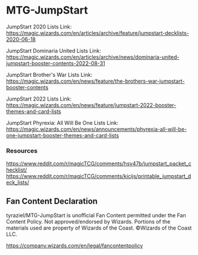 # MTG-JumpStart

JumpStart 2020 Lists Link:  https://magic.wizards.com/en/articles/archive/feature/jumpstart-decklists-2020-06-18

JumpStart Dominaria United Lists Link:  https://magic.wizards.com/en/articles/archive/news/dominaria-united-jumpstart-booster-contents-2022-08-31

JumpStart Brother's War Lists Link:  https://magic.wizards.com/en/news/feature/the-brothers-war-jumpstart-booster-contents

JumpStart 2022 Lists Link:  https://magic.wizards.com/en/news/feature/jumpstart-2022-booster-themes-and-card-lists

JumpStart Phyrexia: All Will Be One Lists Link:  https://magic.wizards.com/en/news/announcements/phyrexia-all-will-be-one-jumpstart-booster-themes-and-card-lists

### Resources

https://www.reddit.com/r/magicTCG/comments/hsy47b/jumpstart_packet_checklist/
https://www.reddit.com/r/magicTCG/comments/kicijs/printable_jumpstart_deck_lists/



## Fan Content Declaration
tyraziel/MTG-JumpStart is unofficial Fan Content permitted under the Fan Content Policy. Not approved/endorsed by Wizards. Portions of the materials used are property of Wizards of the Coast. ©Wizards of the Coast LLC.

https://company.wizards.com/en/legal/fancontentpolicy
